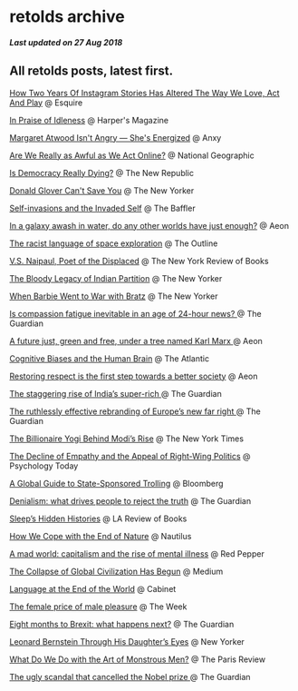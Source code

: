 # retolds archive
##### Last updated on 27 Aug 2018
## All retolds posts, latest first.


[How Two Years Of Instagram Stories Has Altered The Way We Love, Act And Play](https://www.esquire.com/uk/culture/a22588567/how-two-years-of-instagram-stories-has-altered-the-way-we-love-act-and-play/) @ Esquire

[In Praise of Idleness](https://harpers.org/archive/1932/10/in-praise-of-idleness/) @ Harper's Magazine

[Margaret Atwood Isn't Angry — She's Energized](https://medium.com/anxy-magazine/margaret-atwood-isnt-angry-she-s-energized-c24047a80a2f) @ Anxy

[Are We Really as Awful as We Act Online?](https://www.nationalgeographic.com/magazine/2018/08/embark-essay-aggression-internet-twitter-human-nature/) @ National Geographic

[Is Democracy Really Dying?](https://newrepublic.com/article/150507/democracy-really-dying) @ The New Republic

[Donald Glover Can't Save You](https://www.newyorker.com/magazine/2018/03/05/donald-glover-cant-save-you) @ The New Yorker

[Self-invasions and the Invaded Self](https://thebaffler.com/salvos/self-invasions-invaded-self-gurstein) @ The Baffler

[In a galaxy awash in water, do any other worlds have just enough?](https://aeon.co/essays/in-a-galaxy-awash-in-water-do-any-other-worlds-have-just-enough) @ Aeon

[The racist language of space exploration](https://theoutline.com/post/5809/the-racist-language-of-space-exploration?zd=1&zi=r2ou3kx6) @ The Outline

[V.S. Naipaul, Poet of the Displaced](https://www.nybooks.com/daily/2018/08/13/v-s-naipaul-poet-of-the-displaced/) @ The New York Review of Books

[The Bloody Legacy of Indian Partition](https://www.newyorker.com/magazine/2015/06/29/the-great-divide-books-dalrymple) @ The New Yorker

[When Barbie Went to War with Bratz](https://www.newyorker.com/magazine/2018/01/22/when-barbie-went-to-war-with-bratz) @ The New Yorker

[Is compassion fatigue inevitable in an age of 24-hour news? ](https://www.theguardian.com/news/2018/aug/02/is-compassion-fatigue-inevitable-in-an-age-of-24-hour-news) @ The Guardian

[A future just, green and free, under a tree named Karl Marx ](https://aeon.co/ideas/a-future-just-green-and-free-under-a-tree-named-karl-marx) @ Aeon

[Cognitive Biases and the Human Brain](https://www.theatlantic.com/magazine/archive/2018/09/cognitive-bias/565775/) @ The Atlantic

[Restoring respect is the first step towards a better society](https://aeon.co/essays/restoring-respect-is-the-first-step-towards-a-better-society) @ Aeon

[The staggering rise of India’s super-rich ](https://www.theguardian.com/news/2018/jul/10/the-staggering-rise-of-indias-super-rich) @ The Guardian

[The ruthlessly effective rebranding of Europe’s new far right ](https://www.theguardian.com/world/2016/nov/01/the-ruthlessly-effective-rebranding-of-europes-new-far-right) @ The Guardian

[The Billionaire Yogi Behind Modi’s Rise](https://www.nytimes.com/2018/07/26/magazine/the-billionaire-yogi-behind-modis-rise.html) @ The New York Times

[The Decline of Empathy and the Appeal of Right-Wing Politics](https://www.psychologytoday.com/us/blog/what-is-he-thinking/201612/the-decline-empathy-and-the-appeal-right-wing-politics) @ Psychology Today

[A Global Guide to State-Sponsored Trolling](https://www.bloomberg.com/features/2018-government-sponsored-cyber-militia-cookbook/) @ Bloomberg

[Denialism: what drives people to reject the truth](https://www.theguardian.com/news/2018/aug/03/denialism-what-drives-people-to-reject-the-truth) @ The Guardian

[Sleep’s Hidden Histories](https://lareviewofbooks.org/article/sleeps-hidden-histories/) @ LA Review of Books

[How We Cope with the End of Nature](http://nautil.us/issue/52/the-hive/how-we-cope-with-the-end-of-nature) @ Nautilus

[A mad world: capitalism and the rise of mental illness](https://www.redpepper.org.uk/a-mad-world-capitalism-and-the-rise-of-mental-illness/) @ Red Pepper

[The Collapse of Global Civilization Has Begun](https://medium.com/@FeunFooPermaKra/the-collapse-of-global-civilization-has-begun-b527c649754c) @ Medium

[Language at the End of the World](http://www.cabinetmagazine.org/issues/64/mikanowski.php) @ Cabinet

[The female price of male pleasure](https://theweek.com/articles/749978/female-price-male-pleasure) @ The Week

[Eight months to Brexit: what happens next?](https://www.theguardian.com/politics/2018/jul/26/eight-months-to-brexit-what-happens-next) @ The Guardian

[Leonard Bernstein Through His Daughter’s Eyes](https://www.newyorker.com/magazine/2018/06/25/leonard-bernstein-through-his-daughters-eyes) @ New Yorker

[What Do We Do with the Art of Monstrous Men?](https://www.theparisreview.org/blog/2017/11/20/art-monstrous-men/) @ The Paris Review

[The ugly scandal that cancelled the Nobel prize ](https://www.theguardian.com/news/2018/jul/17/the-ugly-scandal-that-cancelled-the-nobel-prize-in-literature) @ The Guardian
